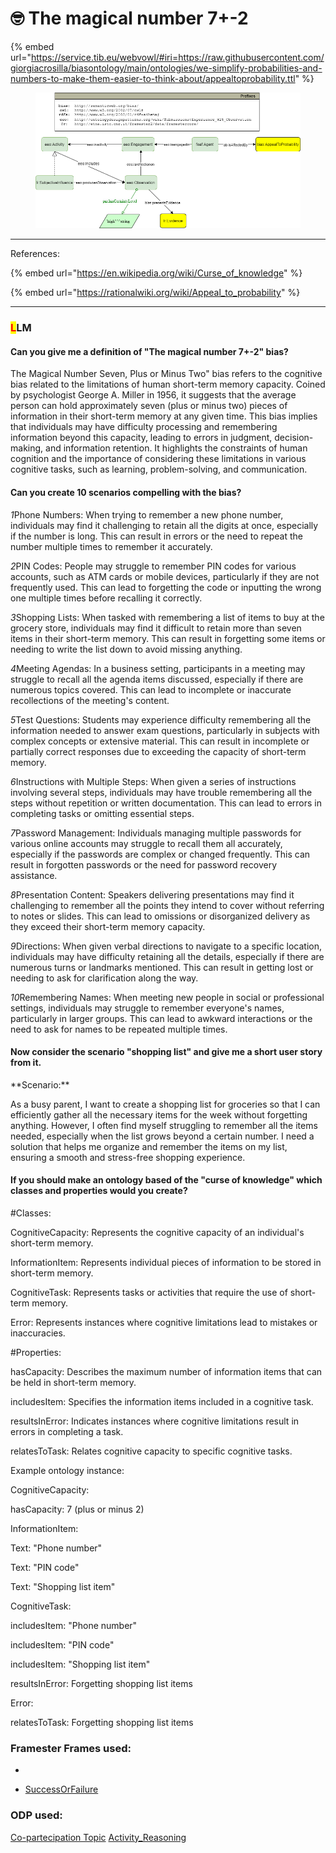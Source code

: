 # 🤓 The magical number 7+-2

{% embed url="https://service.tib.eu/webvowl/#iri=https://raw.githubusercontent.com/giorgiacrosilla/biasontology/main/ontologies/we-simplify-probabilities-and-numbers-to-make-them-easier-to-think-about/appealtoprobability.ttl" %}

<figure><img src="giorgiabias-appealtoprobability2.drawio.png" alt=""><figcaption></figcaption></figure>


***

References:

{% embed url="https://en.wikipedia.org/wiki/Curse_of_knowledge" %}

{% embed url="https://rationalwiki.org/wiki/Appeal_to_probability" %}

***

### <mark style="color:red;">L</mark>LM

#### Can you give me a definition of "The magical number 7+-2" bias?

The Magical Number Seven, Plus or Minus Two" bias refers to the cognitive bias related to the limitations of human short-term memory capacity. Coined by psychologist George A. Miller in 1956, it suggests that the average person can hold approximately seven (plus or minus two) pieces of information in their short-term memory at any given time. This bias implies that individuals may have difficulty processing and remembering information beyond this capacity, leading to errors in judgment, decision-making, and information retention. It highlights the constraints of human cognition and the importance of considering these limitations in various cognitive tasks, such as learning, problem-solving, and communication.

#### Can you create 10 scenarios compelling with the bias?

*1*Phone Numbers: When trying to remember a new phone number, individuals may find it challenging to retain all the digits at once, especially if the number is long. This can result in errors or the need to repeat the number multiple times to remember it accurately. 

*2*PIN Codes: People may struggle to remember PIN codes for various accounts, such as ATM cards or mobile devices, particularly if they are not frequently used. This can lead to forgetting the code or inputting the wrong one multiple times before recalling it correctly. 

*3*Shopping Lists: When tasked with remembering a list of items to buy at the grocery store, individuals may find it difficult to retain more than seven items in their short-term memory. This can result in forgetting some items or needing to write the list down to avoid missing anything. 

*4*Meeting Agendas: In a business setting, participants in a meeting may struggle to recall all the agenda items discussed, especially if there are numerous topics covered. This can lead to incomplete or inaccurate recollections of the meeting's content. 

*5*Test Questions: Students may experience difficulty remembering all the information needed to answer exam questions, particularly in subjects with complex concepts or extensive material. This can result in incomplete or partially correct responses due to exceeding the capacity of short-term memory. 

*6*Instructions with Multiple Steps: When given a series of instructions involving several steps, individuals may have trouble remembering all the steps without repetition or written documentation. This can lead to errors in completing tasks or omitting essential steps. 

*7*Password Management: Individuals managing multiple passwords for various online accounts may struggle to recall them all accurately, especially if the passwords are complex or changed frequently. This can result in forgotten passwords or the need for password recovery assistance. 

*8*Presentation Content: Speakers delivering presentations may find it challenging to remember all the points they intend to cover without referring to notes or slides. This can lead to omissions or disorganized delivery as they exceed their short-term memory capacity. 

*9*Directions: When given verbal directions to navigate to a specific location, individuals may have difficulty retaining all the details, especially if there are numerous turns or landmarks mentioned. This can result in getting lost or needing to ask for clarification along the way. 

*10*Remembering Names: When meeting new people in social or professional settings, individuals may struggle to remember everyone's names, particularly in larger groups. This can lead to awkward interactions or the need to ask for names to be repeated multiple times. 


#### Now consider the scenario "shopping list" and give me a short user story from it.

\*\*Scenario:\*\*

As a busy parent, I want to create a shopping list for groceries so that I can efficiently gather all the necessary items for the week without forgetting anything. However, I often find myself struggling to remember all the items needed, especially when the list grows beyond a certain number. I need a solution that helps me organize and remember the items on my list, ensuring a smooth and stress-free shopping experience. 

#### If you should make an ontology based of the "curse of knowledge" which classes and properties would you create?

#Classes: 

CognitiveCapacity: Represents the cognitive capacity of an individual's short-term memory. 

InformationItem: Represents individual pieces of information to be stored in short-term memory. 

CognitiveTask: Represents tasks or activities that require the use of short-term memory. 

Error: Represents instances where cognitive limitations lead to mistakes or inaccuracies. 

 

#Properties: 

hasCapacity: Describes the maximum number of information items that can be held in short-term memory. 

includesItem: Specifies the information items included in a cognitive task. 

resultsInError: Indicates instances where cognitive limitations result in errors in completing a task. 

relatesToTask: Relates cognitive capacity to specific cognitive tasks. 

 

Example ontology instance: 

CognitiveCapacity: 

hasCapacity: 7 (plus or minus 2) 

InformationItem: 

Text: "Phone number" 

Text: "PIN code" 

Text: "Shopping list item" 

CognitiveTask: 

includesItem: "Phone number" 

includesItem: "PIN code" 

includesItem: "Shopping list item" 

resultsInError: Forgetting shopping list items 

Error: 

relatesToTask: Forgetting shopping list items 
 

### Framester Frames used:

*

<!---->

* [SuccessOrFailure](https://w3id.org/framester/data/framestercore/SuccessOrFailure)

### ODP used:

[Co-partecipation
Topic](http://ontologydesignpatterns.org/wiki/Submissions:Reaction)
[Activity_Reasoning](http://ontologydesignpatterns.org/wiki/Submissions:An_Ontology_Design_Pattern_for_Activity_Reasoning)

